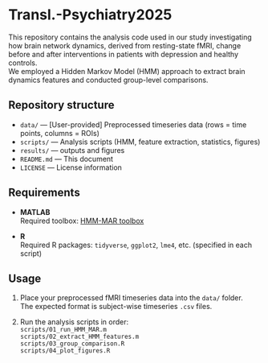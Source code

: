 # Transl.-Psychiatry2025

This repository contains the analysis code used in our study investigating how brain network dynamics, derived from resting-state fMRI, change before and after interventions in patients with depression and healthy controls.  
We employed a Hidden Markov Model (HMM) approach to extract brain dynamics features and conducted group-level comparisons.

## Repository structure

- `data/` — [User-provided] Preprocessed timeseries data (rows = time points, columns = ROIs)
- `scripts/` — Analysis scripts (HMM, feature extraction, statistics, figures)
- `results/` — outputs and figures
- `README.md` — This document
- `LICENSE` — License information

## Requirements

- **MATLAB**  
  Required toolbox: [HMM-MAR toolbox](https://github.com/OHBA-analysis/HMM-MAR) 

- **R**  
  Required R packages: `tidyverse`, `ggplot2`, `lme4`, etc. (specified in each script)

## Usage

1. Place your preprocessed fMRI timeseries data into the `data/` folder.  
   The expected format is subject-wise timeseries `.csv` files.

2. Run the analysis scripts in order:  
   `scripts/01_run_HMM_MAR.m`  
   `scripts/02_extract_HMM_features.m`  
   `scripts/03_group_comparison.R`  
   `scripts/04_plot_figures.R`  
